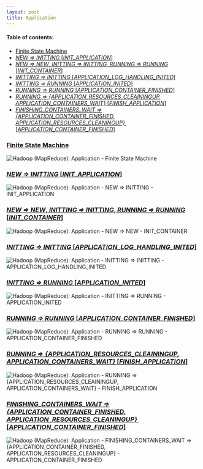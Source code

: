 ```yaml
---
layout: post
title: Application
---
```

#### Table of contents:
 * [Finite State Machine](#finite-state-machine)
 * [*NEW => INITTING* [*INIT_APPLICATION*]](#new-initting-init-application)
 * [*NEW => NEW*, *INITTING => INITTING*, *RUNNING => RUNNING* [*INIT_CONTAINER*]](#new-new-initting-initting-running-running-init-container)
 * [*INITTING => INITTING* [*APPLICATION_LOG_HANDLING_INITED*]](#initting-initting-application-log-handling-inited)
 * [*INITTING => RUNNING* [*APPLICATION_INITED*]](#initting-running-application-inited)
 * [*RUNNING => RUNNING* [*APPLICATION_CONTAINER_FINISHED*]](#running-running-application-container-finished)
 * [*RUNNING => {APPLICATION_RESOURCES_CLEAININGUP, APPLICATION_CONTAINERS_WAIT}* [*FINISH_APPLICATION*]](#running-application-resources-cleainingup-application-containers-wait-finish-application)
 * [*FINISHING_CONTAINERS_WAIT => {APPLICATION_CONTAINER_FINISHED, APPLICATION_RESOURCES_CLEANINGUP} * [*APPLICATION_CONTAINER_FINISHED*]](#finishing-containers-wait-application-container-finished-application-resources-cleaningup-application-container-finished)

### <a href="#finite-state-machine" id="finite-state-machine">Finite State Machine</a>
![Hadoop (MapReduce): Application - Finite State Machine](public/images/53304bf7-2904-481c-9a7a-3f890a00da32.png)

### <a href="#new-initting-init-application" id="new-initting-init-application">*NEW => INITTING* [*INIT_APPLICATION*]</a>
![Hadoop (MapReduce): Application - NEW => INITTING - INIT_APPLICATION](public/images/53304c35-a748-499c-bce7-25910a004cb7.png)

### <a href="#new-new-initting-initting-running-running-init-container" id="new-new-initting-initting-running-running-init-container">*NEW => NEW*, *INITTING => INITTING*, *RUNNING => RUNNING* [*INIT_CONTAINER*]</a>
![Hadoop (MapReduce): Application - NEW => NEW - INIT_CONTAINER](public/images/53304cde-0c94-44a3-a7b4-3fc60a00da32.png)

### <a href="#initting-initting-application-log-handling-inited" id="initting-initting-application-log-handling-inited">*INITTING => INITTING* [*APPLICATION_LOG_HANDLING_INITED*]</a>
![Hadoop (MapReduce): Application - INITTING => INITTING - APPLICATION_LOG_HANDLING_INITED](public/images/53304d5d-529c-4546-8ac2-74ad0a00d013.png)

### <a href="#initting-running-application-inited" id="initting-running-application-inited">*INITTING => RUNNING* [*APPLICATION_INITED*]</a>
![Hadoop (MapReduce): Application - INITTING => RUNNING - APPLICATION_INITED](public/images/53304daf-0028-42c5-b080-2ab30a004cb7.png)

### <a href="#running-running-application-container-finished" id="running-running-application-container-finished">*RUNNING => RUNNING* [*APPLICATION_CONTAINER_FINISHED*]</a>
![Hadoop (MapReduce): Application - RUNNING => RUNNING - APPLICATION_CONTAINER_FINISHED](public/images/53304dfa-5658-408d-a013-15510a00da32.png)

### <a href="#running-application-resources-cleainingup-application-containers-wait-finish-application" id="running-application-resources-cleainingup-application-containers-wait-finish-application">*RUNNING => {APPLICATION_RESOURCES_CLEAININGUP, APPLICATION_CONTAINERS_WAIT}* [*FINISH_APPLICATION*]</a>
![Hadoop (MapReduce): Application - RUNNING => {APPLICATION_RESOURCES_CLEAININGUP, APPLICATION_CONTAINERS_WAIT} - FINISH_APPLICATION](public/images/53304ece-c78c-4b7d-b0fb-039e0a00d013.png)

### <a href="#finishing-containers-wait-application-container-finished-application-resources-cleaningup-application-container-finished" id="finishing-containers-wait-application-container-finished-application-resources-cleaningup-application-container-finished">*FINISHING_CONTAINERS_WAIT => {APPLICATION_CONTAINER_FINISHED, APPLICATION_RESOURCES_CLEANINGUP} * [*APPLICATION_CONTAINER_FINISHED*]</a>
![Hadoop (MapReduce): Application - FINISHING_CONTAINERS_WAIT => {APPLICATION_CONTAINER_FINISHED, APPLICATION_RESOURCES_CLEANINGUP} - APPLICATION_CONTAINER_FINISHED](public/images/53304f82-e294-4565-9eb8-21eb0a00da32.png)
